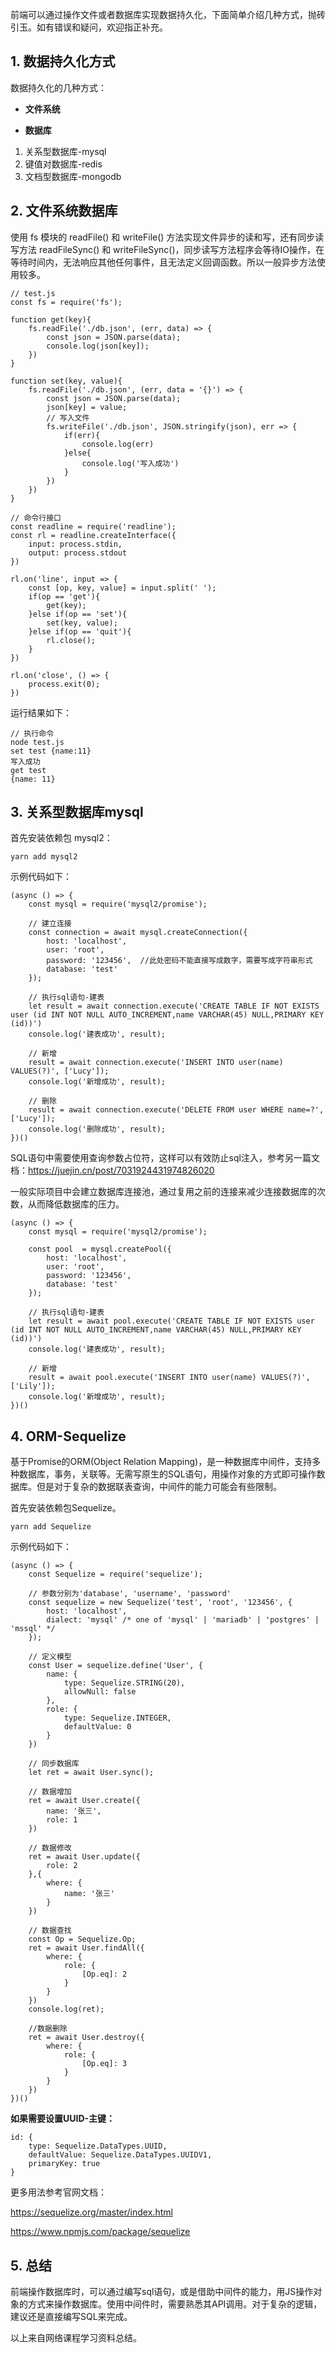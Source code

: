 前端可以通过操作文件或者数据库实现数据持久化，下面简单介绍几种方式，抛砖引玉。如有错误和疑问，欢迎指正补充。

## 1. 数据持久化方式

数据持久化的几种方式：

- **文件系统**

- **数据库**

1. 关系型数据库-mysql
2. 键值对数据库-redis
3. 文档型数据库-mongodb

## 2. 文件系统数据库

使用 fs 模块的 readFile() 和 writeFile() 方法实现文件异步的读和写，还有同步读写方法 readFileSync() 和 writeFileSync()，同步读写方法程序会等待IO操作，在等待时间内，无法响应其他任何事件，且无法定义回调函数。所以一般异步方法使用较多。

```
// test.js
const fs = require('fs');

function get(key){
    fs.readFile('./db.json', (err, data) => {
        const json = JSON.parse(data);
        console.log(json[key]);
    })
}

function set(key, value){
    fs.readFile('./db.json', (err, data = '{}') => {
        const json = JSON.parse(data);
        json[key] = value;
        // 写入文件
        fs.writeFile('./db.json', JSON.stringify(json), err => {
            if(err){
                console.log(err)
            }else{
                console.log('写入成功')
            }
        })
    })
}

// 命令行接口
const readline = require('readline');
const rl = readline.createInterface({
    input: process.stdin,
    output: process.stdout
})

rl.on('line', input => {
    const [op, key, value] = input.split(' ');
    if(op == 'get'){
        get(key);
    }else if(op == 'set'){
        set(key, value);
    }else if(op == 'quit'){
        rl.close();
    }
})

rl.on('close', () => {
    process.exit(0);
})
```

运行结果如下：

```
// 执行命令
node test.js
set test {name:11}
写入成功
get test
{name: 11}
```


## 3. 关系型数据库mysql

首先安装依赖包 mysql2：

```
yarn add mysql2
```

示例代码如下：

```
(async () => {
    const mysql = require('mysql2/promise');

    // 建立连接
    const connection = await mysql.createConnection({
        host: 'localhost',
        user: 'root',
        password: '123456',  //此处密码不能直接写成数字，需要写成字符串形式
        database: 'test'
    });

    // 执行sql语句-建表
    let result = await connection.execute('CREATE TABLE IF NOT EXISTS user (id INT NOT NULL AUTO_INCREMENT,name VARCHAR(45) NULL,PRIMARY KEY (id))')
    console.log('建表成功', result);

    // 新增
    result = await connection.execute('INSERT INTO user(name) VALUES(?)', ['Lucy']);
    console.log('新增成功', result);

    // 删除
    result = await connection.execute('DELETE FROM user WHERE name=?', ['Lucy']);
    console.log('删除成功', result);
})()
```

SQL语句中需要使用查询参数占位符，这样可以有效防止sql注入，参考另一篇文档：https://juejin.cn/post/7031924431974826020

一般实际项目中会建立数据库连接池，通过复用之前的连接来减少连接数据库的次数，从而降低数据库的压力。

```
(async () => {
    const mysql = require('mysql2/promise');

    const pool  = mysql.createPool({
        host: 'localhost',
        user: 'root',
        password: '123456',
        database: 'test'
    });

    // 执行sql语句-建表
    let result = await pool.execute('CREATE TABLE IF NOT EXISTS user (id INT NOT NULL AUTO_INCREMENT,name VARCHAR(45) NULL,PRIMARY KEY (id))')
    console.log('建表成功', result);

    // 新增
    result = await pool.execute('INSERT INTO user(name) VALUES(?)', ['Lily']);
    console.log('新增成功', result);
})()
```

## 4. ORM-Sequelize

基于Promise的ORM(Object Relation Mapping)，是一种数据库中间件，支持多种数据库，事务，关联等。无需写原生的SQL语句，用操作对象的方式即可操作数据库。但是对于复杂的数据联表查询，中间件的能力可能会有些限制。

首先安装依赖包Sequelize。

```
yarn add Sequelize
```

示例代码如下：

```
(async () => {
    const Sequelize = require('sequelize');

    // 参数分别为'database', 'username', 'password'
    const sequelize = new Sequelize('test', 'root', '123456', {   
        host: 'localhost',
        dialect: 'mysql' /* one of 'mysql' | 'mariadb' | 'postgres' | 'mssql' */
    });
	
    // 定义模型
    const User = sequelize.define('User', {
        name: {
            type: Sequelize.STRING(20), 
            allowNull: false
        },
        role: {
            type: Sequelize.INTEGER,
            defaultValue: 0
        }
    })
	
    // 同步数据库
    let ret = await User.sync();
	
    // 数据增加
    ret = await User.create({
        name: '张三',
        role: 1
    })

    // 数据修改
    ret = await User.update({
        role: 2
    },{
        where: {
            name: '张三'
        }
    })
	
    // 数据查找
    const Op = Sequelize.Op;
    ret = await User.findAll({
        where: {
            role: { 
                [Op.eq]: 2
            }
        }
    })
    console.log(ret);

    //数据删除
    ret = await User.destroy({
        where: {
            role: { 
                [Op.eq]: 3
            }
        }
    })
})()
```

**如果需要设置UUID-主键：**

```
id: {
    type: Sequelize.DataTypes.UUID,
    defaultValue: Sequelize.DataTypes.UUIDV1,
    primaryKey: true
}
```

更多用法参考官网文档：

https://sequelize.org/master/index.html

https://www.npmjs.com/package/sequelize

## 5. 总结

前端操作数据库时，可以通过编写sql语句，或是借助中间件的能力，用JS操作对象的方式来操作数据库。使用中间件时，需要熟悉其API调用。对于复杂的逻辑，建议还是直接编写SQL来完成。

以上来自网络课程学习资料总结。



